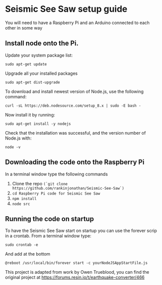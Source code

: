 # Seismic See Saw setup guide

You will need to have a Raspberry Pi and an Arduino connected to each other in some way

## Install node onto the Pi.

Update your system package list:
```
sudo apt-get update
```
Upgrade all your installed packages
```
sudo apt-get dist-upgrade
```
To download and install newest version of Node.js, use the following command:

```
curl -sL https://deb.nodesource.com/setup_8.x | sudo -E bash -
```
Now install it by running:
```
sudo apt-get install -y nodejs
```
Check that the installation was successful, and the version number of Node.js with:

```
node -v
```

## Downloading the code onto the Raspberry Pi

In a terminal window type the following commands

1. Clone the repo ```(`git clone https://github.com/rankinjonathan/Seismic-See-Saw`)```
2. ```cd Raspberry Pi code for Seismic See Saw```
3. ```npm install```
4. ```node src```

## Running the code on startup
To have the Seismic See Saw start on startup you can use the forever scrip in a crontab. From a terminal window type:
```
sudo crontab -e
```
And add at the bottom 
```
@reboot /usr/local/bin/forever start -c yourNodeJSAppStartFile.js 
```

This project is adapted from work by Owen Trueblood, you can find the original project at https://forums.resin.io/t/earthquake-converter/466

